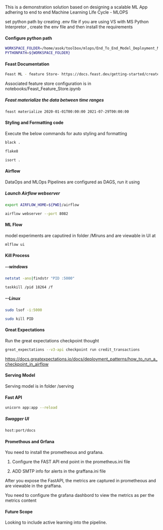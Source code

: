 This is a demonstration solution based on designing a scalable ML App adhering to end to end Machine Learning Life Cycle - MLOPS

set python path by creating .env file if you are using VS with MS Python Interpretor
, create the env file and then install the requirements

#### Configure python path
```bash
WORKSPACE_FOLDER=/home/asok/toolbox/mlops/End_To_End_Model_Deployment_MLOps
PYTHONPATH=${WORKSPACE_FOLDER}
```

#### Feast Documentation

```bash
Feast ML - feature Store- https://docs.feast.dev/getting-started/create-a-feature-repository
```
Associated feature store configuration is in notebooks/Feast_Feature_Store.ipynb
  
##### Feast materialize the data between time ranges

```bash
feast materialize 2020-01-01T00:00:00 2021-07-29T00:00:00
```
#### Styling and Formatting code

Execute the below commands for auto styling and formatting 

```bash
black .

flake8

isort .
```

#### Airflow

DataOps and MLOps Pipelines are configured as DAGS,  run it using

##### Launch Airflow webserver

```bash
export AIRFLOW_HOME=${PWD}/airflow

airflow webserver --port 8082

````

#### ML Flow

model experiments are caputired in folder /Mlruns and are viewable in UI at

```bash
mlflow ui
```

#### Kill Process

##### --windows

```bash
netstat -ano|findstr "PID :5000"

taskkill /pid 18264 /f
````
  

#####  --Linux

```bash
sudo lsof -i:5000

sudo kill PID
````
  

#### Great Expectations

Run the great expectations checkpoint thought

```bash
great_expectations --v3-api checkpoint run credit_transactions
```
https://docs.greatexpectations.io/docs/deployment_patterns/how_to_run_a_checkpoint_in_airflow

  #### Serving Model
  
Serving model is in folder /serving 
  
#### Fast API

```bash
unicorn app:app --reload
```

##### Swagger UI

```bash
host:port/docs
```

#### Promethous and Grfana

You need to install the prometheous and grafana. 

1) Configure the FAST API end point in the prometheus.ini file 

2) ADD SMTP info for alerts in the graffana.ini file 

After you expose the FastAPI, the metrics are captured in prometheous and are viewable in the graffana. 

You need to configure the grafana dashbord to view the metrics as per the metrics content


#### Future Scope

Looking to include active learning into the pipeline. 
